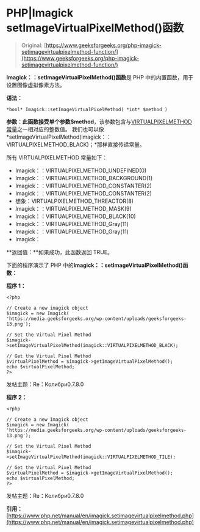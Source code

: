 # PHP|Imagick setImageVirtualPixelMethod()函数

> Original: [https://www.geeksforgeeks.org/php-imagick-setimagevirtualpixelmethod-function/](https://www.geeksforgeeks.org/php-imagick-setimagevirtualpixelmethod-function/)

**Imagick：：setImageVirtualPixelMethod()函数**是 PHP 中的内置函数，用于设置图像虚拟像素方法。

**语法：**

```
*bool* Imagick::setImageVirtualPixelMethod( *int* $method )
```

**参数：**此函数接受单个参数**$method**，该参数包含与[VIRTUALPIXELMETHOD 常量](https://www.php.net/manual/en/imagick.constants.php#imagick.constants.virtualpixelmethod-undefined)之一相对应的整数值。 我们也可以像*setImageVirtualPixelMethod(imagick：：VIRTUALPIXELMETHOD_BLACK)；*那样直接传递常量。

所有 VIRTUALPIXELMETHOD 常量如下：

*   Imagick：：VIRTUALPIXELMETHOD_UNDEFINED(0)
*   Imagick：：VIRTUALPIXELMETHOD_BACKGROUND(1)
*   Imagick：：VIRTUALPIXELMETHOD_CONSTANTER(2)
*   Imagick：：VIRTUALPIXELMETHOD_CONSTANTER(2)
*   想象：VIRTUALPIXELMETHOD_THREACTOR(8)
*   Imagick：：VIRTUALPIXELMETHOD_MASK(9)
*   Imagick：：VIRTUALPIXELMETHOD_BLACK(10)
*   Imagick：：VIRTUALPIXELMETHOD_Gray(11)
*   Imagick：：VIRTUALPIXELMETHOD_Gray(11)
*   Imagick：

**返回值：**如果成功，此函数返回 TRUE。

下面的程序演示了 PHP 中的**Imagick：：setImageVirtualPixelMethod()函数**：

**程序 1：**

```
<?php

// Create a new imagick object
$imagick = new Imagick(
'https://media.geeksforgeeks.org/wp-content/uploads/geeksforgeeks-13.png');

// Set the Virtual Pixel Method
$imagick->setImageVirtualPixelMethod(imagick::VIRTUALPIXELMETHOD_BLACK);

// Get the Virtual Pixel Method
$virtualPixelMethod = $imagick->getImageVirtualPixelMethod();
echo $virtualPixelMethod;
?>
```

发帖主题：Re：Колибри0.7.8.0

**程序 2：**

```
<?php

// Create a new Imagick object
$imagick = new Imagick(
'https://media.geeksforgeeks.org/wp-content/uploads/geeksforgeeks-13.png');

// Set the Virtual Pixel Method
$imagick->setImageVirtualPixelMethod(imagick::VIRTUALPIXELMETHOD_TILE);

// Get the Virtual Pixel Method
$virtualPixelMethod = $imagick->getImageVirtualPixelMethod();
echo $virtualPixelMethod;
?>
```

发帖主题：Re：Колибри0.7.8.0

**引用：**[https://www.php.net/manual/en/imagick.setimagevirtualpixelmethod.php](https://www.php.net/manual/en/imagick.setimagevirtualpixelmethod.php)